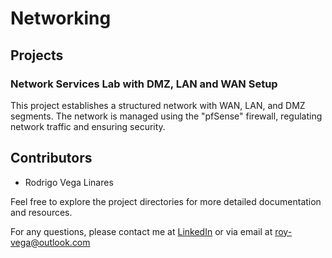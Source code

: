 # Networking

## Projects 

### Network Services Lab with DMZ, LAN and WAN Setup
This project establishes a structured network with WAN, LAN, and DMZ segments. The network is managed using the "pfSense" firewall, regulating network traffic and ensuring security.


## Contributors
- Rodrigo Vega Linares

Feel free to explore the project directories for more detailed documentation and resources.

For any questions, please contact me at [LinkedIn](https://www.linkedin.com/in/roy-vega) or via email at roy-vega@outlook.com

